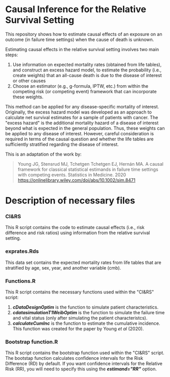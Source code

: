 # Causal Inference for the Relative Survival Setting
This repository shows how to estimate causal effects of an exposure on an outcome (in failure time settings) when the cause of death is unknown. 

Estimating causal effects in the relative survival setting involves two main steps:
  1) Use information on expected mortality rates (obtained from life tables), and construct an excess hazard model, to estimate the probability (i.e., create weights) that an all-cause death is due to the disease of interest or other causes
  2) Choose an estimator (e.g., g-formula, IPTW, etc.) from within the competing risk (or competing event) framework that can incorporate these weights.

This method can be applied for any disease-specific mortality of interest. Originally, the excess hazard model was developed as an approach to calculate net survival estimates for a sample of patients with cancer. The "excess hazard" is the additional mortality hazard of a disease of interest beyond what is expected in the general population. Thus, these weights can be applied to any disease of interest. However, careful consideration is required in terms of the causal question and whether the life tables are sufficiently stratified regarding the disease of interest. 

This is an adaptation of the work by: 
> Young JG, Stensrud MJ, Tchetgen Tchetgen EJ, Hernán MA. A causal framework for classical statistical estimands in failure time settings with competing events. Statistics in Medicine. 2020 https://onlinelibrary.wiley.com/doi/abs/10.1002/sim.8471


# Description of necessary files

### CI&RS 
This R script contains the code to estimate causal effects (i.e., risk difference and risk ratios) using information from the relative survival setting.

### exprates.Rds
This data set contains the expected mortality rates from life tables that are stratified by age, sex, year, and another variable (cmb).

### Functions.R
This R script contains the necessary functions used within the "CI&RS" script:

  1) ***cDataDesignOptim*** is the function to simulate patient characteristics.
  2) ***cdatasimulationT1WeibOptim*** is the function to simulate the failure time and vital status (only after simulating the patient characteristcs).
  3) ***calculateCumInc*** is the function to estimate the cumulative incidence. This function was created for the paper by Young *et al* (2020).

### Bootstrap function.R
This R script contains the bootstrap function used within the "CI&RS" script. The bootstap function calculates confidence intervals for the Risk Difference (RD) by default. If you want confidence intervals for the Relative Risk (RR), you will need to specify this using the ***estimand="RR"*** option.

